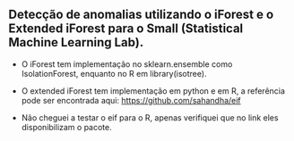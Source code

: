 ## Detecção de anomalias utilizando o iForest e o Extended iForest para o Small (Statistical Machine Learning Lab).

- O iForest tem implementação no sklearn.ensemble como IsolationForest, enquanto no R em library(isotree).

- O extended iForest tem implementação em python e em R, a referência pode ser encontrada aqui: https://github.com/sahandha/eif

- Não cheguei a testar o eif para o R, apenas verifiquei que no link eles disponibilizam o pacote.
